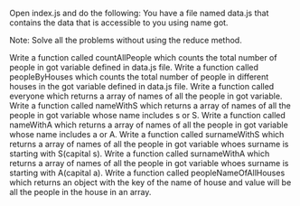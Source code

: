 Open index.js and do the following:
You have a file named data.js that contains the data that is accessible to you using name got.

Note: Solve all the problems without using the reduce method.

Write a function called countAllPeople which counts the total number of people in got variable defined in data.js file.
Write a function called peopleByHouses which counts the total number of people in different houses in the got variable defined in data.js file.
Write a function called everyone which returns a array of names of all the people in got variable.
Write a function called nameWithS which returns a array of names of all the people in got variable whose name includes s or S.
Write a function called nameWithA which returns a array of names of all the people in got variable whose name includes a or A.
Write a function called surnameWithS which returns a array of names of all the people in got variable whoes surname is starting with S(capital s).
Write a function called surnameWithA which returns a array of names of all the people in got variable whoes surname is starting with A(capital a).
Write a function called peopleNameOfAllHouses which returns an object with the key of the name of house and value will be all the people in the house in an array.
